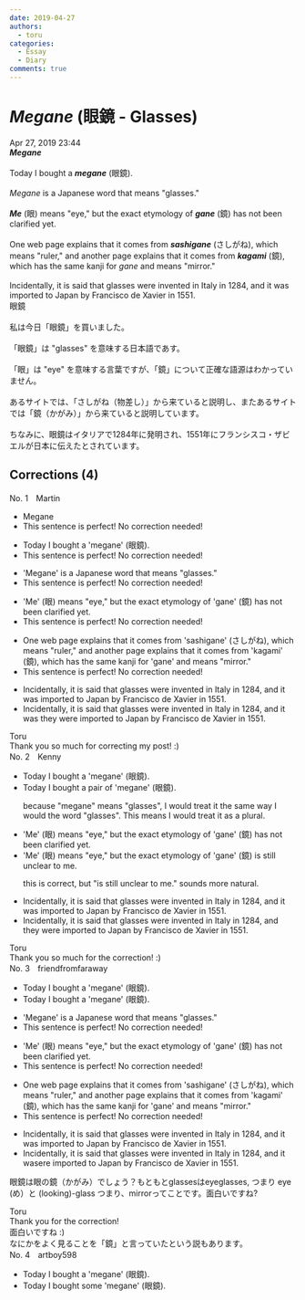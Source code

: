 ```yaml
---
date: 2019-04-27
authors:
  - toru
categories:
  - Essay
  - Diary
comments: true
---
```


# <strong><em>Megane</strong></em> (眼鏡 - Glasses)
<div class="date">Apr 27, 2019 23:44</div>
<div id="post"><div id="body_show_ori">
<strong><em>Megane</strong></em><br/><br/>Today I bought a <strong><em>megane</em></strong> (眼鏡).<br/><br/><em>Megane</em> is a Japanese word that means "glasses."<br/><br/><strong><em>Me</em></strong> (眼) means "eye," but the exact etymology of <strong><em>gane</em></strong> (鏡) has not been clarified yet.<br/><br/>One web page explains that it comes from <strong><em>sashigane</em></strong> (さしがね), which means "ruler," and another page explains that it comes from <strong><em>kagami</em></strong> (鏡), which has the same kanji for <em>gane</em> and means "mirror."<br/><br/>Incidentally, it is said that glasses were invented in Italy in 1284, and it was imported to Japan by Francisco de Xavier in 1551.
</div></div>

<!-- more -->

<div id="post_ja"><div id="body_show_mo">
眼鏡<br/><br/>私は今日「眼鏡」を買いました。<br/><br/>「眼鏡」は "glasses" を意味する日本語であす。<br/><br/>「眼」は "eye" を意味する言葉ですが、「鏡」について正確な語源はわかっていません。<br/><br/>あるサイトでは、「さしがね（物差し）」から来ていると説明し、またあるサイトでは「鏡（かがみ）」から来ていると説明しています。<br/><br/>ちなみに、眼鏡はイタリアで1284年に発明され、1551年にフランシスコ・ザビエルが日本に伝えたとされています。
</div></div>

## Corrections (4)
<div id="block"><div class="first_name"> No. 1　<span class="just_name">Martin</span></div><div id="block2">
<ul class="correction_field">
<li class="incorrect">Megane</li>
<li class="corrected perfect">This sentence is perfect! No correction needed!</li>
</ul>
<ul class="correction_field">
<li class="incorrect">Today I bought a 'megane' (眼鏡).</li>
<li class="corrected perfect">This sentence is perfect! No correction needed!</li>
</ul>
<ul class="correction_field">
<li class="incorrect">'Megane' is a Japanese word that means "glasses."</li>
<li class="corrected perfect">This sentence is perfect! No correction needed!</li>
</ul>
<ul class="correction_field">
<li class="incorrect">'Me' (眼) means "eye," but the exact etymology of 'gane' (鏡) has not been clarified yet.</li>
<li class="corrected perfect">This sentence is perfect! No correction needed!</li>
</ul>
<ul class="correction_field">
<li class="incorrect">One web page explains that it comes from 'sashigane' (さしがね), which means "ruler," and another page explains that it comes from 'kagami' (鏡), which has the same kanji for 'gane' and means "mirror."</li>
<li class="corrected perfect">This sentence is perfect! No correction needed!</li>
</ul>
<ul class="correction_field">
<li class="incorrect">Incidentally, it is said that glasses were invented in Italy in 1284, and it was imported to Japan by Francisco de Xavier in 1551.</li>
<li class="corrected correct">
Incidentally, it is said that glasses were invented in Italy in 1284, and <span class="sline">it was </span><span class="f_blue">they were </span>imported to Japan by Francisco de Xavier in 1551.
</li>
</ul>
</div><div class="name"><span class="just_name">Toru</span><br>
Thank you so much for correcting my post! :)
</div>
</div>
<div id="block"><div class="first_name"> No. 2　<span class="just_name">Kenny</span></div><div id="block2">
<ul class="correction_field">
<li class="incorrect">Today I bought a 'megane' (眼鏡).</li>
<li class="corrected correct">
Today I bought <span class="f_blue">a pair of</span> 'megane' (眼鏡).
<p class="correction_comment">because "megane" means "glasses", I would treat it the same way I would the word "glasses". This means I would treat it as a plural.</p>
</li>
</ul>
<ul class="correction_field">
<li class="incorrect">'Me' (眼) means "eye," but the exact etymology of 'gane' (鏡) has not been clarified yet.</li>
<li class="corrected correct">
'Me' (眼) means "eye," but the exact etymology of 'gane' (鏡) <span class="f_blue">is still unclear to me.</span>
<p class="correction_comment">this is correct, but "is still unclear to me." sounds more natural.</p>
</li>
</ul>
<ul class="correction_field">
<li class="incorrect">Incidentally, it is said that glasses were invented in Italy in 1284, and it was imported to Japan by Francisco de Xavier in 1551.</li>
<li class="corrected correct">
Incidentally, it is said that glasses were invented in Italy in 1284, and<span class="f_blue"> they were</span> imported to Japan by Francisco de Xavier in 1551.
</li>
</ul>
</div><div class="name"><span class="just_name">Toru</span><br>
Thank you so much for the correction! :)
</div>
</div>
<div id="block"><div class="first_name"> No. 3　<span class="just_name">friendfromfaraway</span></div><div id="block2">
<ul class="correction_field">
<li class="incorrect">Today I bought a 'megane' (眼鏡).</li>
<li class="corrected correct">
Today I bought <span class="f_gray"><span class="sline">a </span></span>'megane' (眼鏡).
</li>
</ul>
<ul class="correction_field">
<li class="incorrect">'Megane' is a Japanese word that means "glasses."</li>
<li class="corrected perfect">This sentence is perfect! No correction needed!</li>
</ul>
<ul class="correction_field">
<li class="incorrect">'Me' (眼) means "eye," but the exact etymology of 'gane' (鏡) has not been clarified yet.</li>
<li class="corrected perfect">This sentence is perfect! No correction needed!</li>
</ul>
<ul class="correction_field">
<li class="incorrect">One web page explains that it comes from 'sashigane' (さしがね), which means "ruler," and another page explains that it comes from 'kagami' (鏡), which has the same kanji for 'gane' and means "mirror."</li>
<li class="corrected perfect">This sentence is perfect! No correction needed!</li>
</ul>
<ul class="correction_field">
<li class="incorrect">Incidentally, it is said that glasses were invented in Italy in 1284, and it was imported to Japan by Francisco de Xavier in 1551.</li>
<li class="corrected correct">
Incidentally, it is said that glasses were invented in Italy in 1284, and <span class="f_gray"><span class="sline">it </span></span>w<span class="f_gray"><span class="sline">as</span></span><span class="f_red">ere</span> imported to Japan by Francisco de Xavier in 1551.
</li>
</ul>
<p class="comment_small">
 眼鏡は眼の鏡（かがみ）でしょう？もともとglassesはeyeglasses, つまり eye (め）と (looking)-glass つまり、mirrorってことです。面白いですね?
</p>

</div><div class="name"><span class="just_name">Toru</span><br>
Thank you for the correction!<br/>面白いですね :)<br/>なにかをよく見ることを「鏡」と言っていたという説もあります。
</div>
</div>
<div id="block"><div class="first_name"> No. 4　<span class="just_name">artboy598</span></div><div id="block2">
<ul class="correction_field">
<li class="incorrect">Today I bought a 'megane' (眼鏡).</li>
<li class="corrected correct">
Today I bought<span class="f_red"> some</span> 'megane' (眼鏡).
</li>
</ul>
</div></div>
